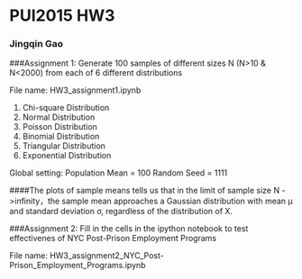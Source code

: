 # PUI2015 HW3
### Jingqin Gao

###Assignment 1:
Generate 100 samples of different sizes N (N>10 & N<2000) from each of 6 different distributions

File name: HW3_assignment1.ipynb

1. Chi-square Distribution
2. Normal Distribution
3. Poisson Distribution
4. Binomial Distribution
5. Triangular Distribution
6. Exponential Distribution

Global setting:
Population Mean = 100
Random Seed = 1111

####The plots of sample means tells us that in the limit of sample size N ->infinity，the sample mean approaches a Gaussian distribution with mean μ and standard deviation σ, regardless of the distribution of X.

###Assignment 2:
Fill in the cells in the ipython notebook to test effectivenes of NYC Post-Prison Employment Programs

File name: HW3_assignment2_NYC_Post-Prison_Employment_Programs.ipynb
